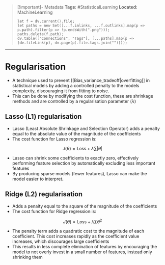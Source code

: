 > [!important]- Metadata
> **Tags:** #StatisticalLearning 
> **Located:** MachineLearning
> ```dataviewjs
> let f = dv.current().file;
> let paths = new Set([...f.inlinks, ...f.outlinks].map(p => p.path).filter(p => !p.endsWith(".png")));
> paths.delete(f.path);
> dv.table(["Connections", "Tags"], [...paths].map(p => [dv.fileLink(p), dv.page(p).file.tags.join("")]));
> ```

___
# Regularisation
- A technique used to prevent [[Bias_variance_tradeoff|overfitting]] in statistical models by adding a controlled penalty to the models complexity, discouraging it from fitting to noise.
- This can be done by modifying the cost function, these are shrinkage methods and are controlled by a regularisation parameter $(\lambda)$

## Lasso (L1) regularisation 
- Lasso (Least Absolute Shrinkage and Selection Operator) adds a penalty equal to the absolute value of the magnitude of the coefficients
- The cost function for Lasso regression is:

$$J(\theta)=\text{Loss}+\lambda \sum |\theta|$$
-  Lasso can shrink some coefficients to exactly zero, effectively performing feature selection by automatically excluding less important features
-  By producing sparse models (fewer features), Lasso can make the model easier to interpret.

## Ridge (L2) regularisation
- Adds a penalty equal to the square of the magnitude of the coefficients
- The cost function for Ridge regression is:

$$J(\theta)=\text{Loss}+\lambda \sum\theta^2$$
- The penalty term adds a quadratic cost to the magnitude of each coefficient. This cost increases rapidly as the coefficient value increases, which discourages large coefficients
- This results in less complete elimination of features by encouraging the model to not overly invest in a small number of features, instead only shrinking them 